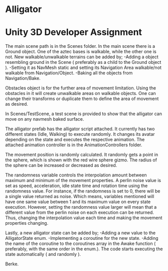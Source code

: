 # Alligator
# Unity 3D Developer Assignment


The main scene path is in the Scenes folder.
In the main scene there is a Ground object. One of the aztec bases is walkable, while the other one is not. New walkable/unwalkable
terrains can be added by;
  -Adding a object resembling ground in the Scene ( preferably as a child to the Ground object ).
  -Setting it as NavMesh static and setting its Navigation Area walkable/not walkable from Navigation/Object. 
  -Baking all the objects from Navigation/Bake.
 
Obstacles object is for the further area of movement limitation. Using the obstacles in it will create unwalkable areas on 
walkable objects. One can change their transforms or duplicate them to define the area of movement as desired.

In Scenes/TestScene, a test scene is provided to show that the alligator can move on any navmesh baked surface. 

The alligator prefab has the alligator script attached. It currently has two different states (Idle, Walking) to execute randomly.
It changes its avatar depending on the state and executes the respective animation. The attached animation controller is in the
AnimationControllers folder.

The movement position is randomly calculated. It randomly gets a point in the sphere, which is shown with the red wire sphere gizmo.
The radius of the sphere can be increased or decreased as desired. 

The randomness variable controls the interpolation amount between maximum and minimum of the movement properties. A perlin noise 
value is set as speed, acceleration, idle state time and rotation time using the randomness value. For instance, if the randomness
is set to 0, there will be a single value returned as noise. Which means, variables mentioned will have one same value between
1 and its maximum value on every state execution. However, setting the randomness value larger will mean that a different value 
from the perlin noise on each execution can be returned. Thus, changing the interpolation value each time and making the movement 
properties changing. 

Lastly, a new alligator state can be added by;
  -Adding a new value to the AlligatorState enum.
  -Implementing a coroutine for the new state.
  -Adding the name of the coroutine to the coroutines array in the Awake function ( preferably, with the same order in the enum.).
The code starts executing the state automatically ( and randomly ).

Berke.
